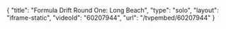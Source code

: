{
    "title": "Formula Drift Round One: Long Beach",
    "type": "solo",
    "layout": "iframe-static",
    "videoId": "60207944",
    "url": "\/tvpembed\/60207944"
}